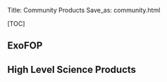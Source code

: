 Title: Community Products
Save_as: community.html

[TOC]

## ExoFOP



## High Level Science Products

